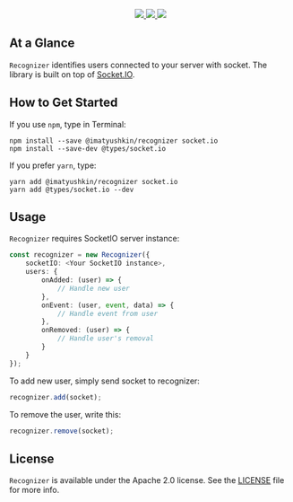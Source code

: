 <p align="center">
    <a href="https://http://www.android.com">
        <img src="https://img.shields.io/badge/Created for-Node.js-teal.svg?style=flat">
    </a>
    <a href="https://http://www.android.com">
        <img src="https://img.shields.io/badge/Written in-TypeScript-purple.svg?style=flat">
    </a>
    <a href="https://tldrlegal.com/license/apache-license-2.0-(apache-2.0)">
        <img src="https://img.shields.io/badge/License-Apache 2.0-blue.svg?style=flat">
    </a>
</p>

## At a Glance

`Recognizer` identifies users connected to your server with socket. The library is built on top of [Socket.IO](https://socket.io).

## How to Get Started

If you use `npm`, type in Terminal:

```
npm install --save @imatyushkin/recognizer socket.io
npm install --save-dev @types/socket.io
```

If you prefer `yarn`, type:

```
yarn add @imatyushkin/recognizer socket.io
yarn add @types/socket.io --dev
```

## Usage

`Recognizer` requires SocketIO server instance:

```typescript
const recognizer = new Recognizer({
	socketIO: <Your SocketIO instance>,
	users: {
		onAdded: (user) => {
			// Handle new user
		},
		onEvent: (user, event, data) => {
			// Handle event from user
		},
		onRemoved: (user) => {
			// Handle user's removal
		}
	}
});
```

To add new user, simply send socket to recognizer:

```typescript
recognizer.add(socket);
```

To remove the user, write this:

```typescript
recognizer.remove(socket);
```

## License

`Recognizer` is available under the Apache 2.0 license. See the [LICENSE](./LICENSE) file for more info.
